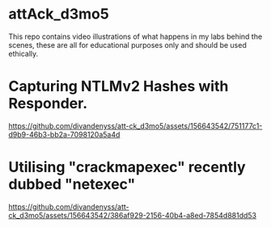 # attAck_d3mo5
This repo contains video illustrations of what happens in my labs behind the scenes, these are all for educational purposes only and should be used ethically. 

# Capturing NTLMv2 Hashes with Responder.


https://github.com/divandenyss/att-ck_d3mo5/assets/156643542/751177c1-d9b9-46b3-bb2a-7098120a5a4d


# Utilising "crackmapexec" recently dubbed "netexec" 



https://github.com/divandenyss/att-ck_d3mo5/assets/156643542/386af929-2156-40b4-a8ed-7854d881dd53



